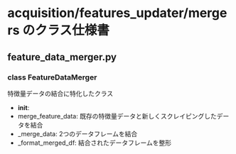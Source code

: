 # acquisition/features_updater/mergers のクラス仕様書

## feature_data_merger.py

### class FeatureDataMerger
特徴量データの結合に特化したクラス
- __init__: 
- merge_feature_data: 既存の特徴量データと新しくスクレイピングしたデータを結合
- _merge_data: 2つのデータフレームを結合
- _format_merged_df: 結合されたデータフレームを整形

